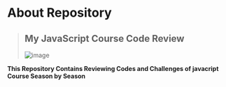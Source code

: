 # About Repository

> ## My JavaScript Course Code Review
>
> ![image](https://github.com/user-attachments/assets/73335949-0564-409e-9262-5d2d53c39c7e)

**This Repository Contains Reviewing Codes and Challenges of javacript Course Season by Season**

